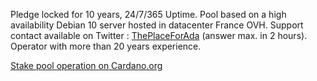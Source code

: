 Pledge locked for 10 years, 24/7/365 Uptime. Pool based on a high availability Debian 10 server hosted in datacenter France OVH. 
Support contact available on Twitter : <a href="https://twitter.com/ThePlaceForAda">ThePlaceForAda</a> (answer max. in 2 hours). 
Operator with more than 20 years experience.

<a href="https://cardano.org/stake-pool-operation/">Stake pool operation on Cardano.org</a>


